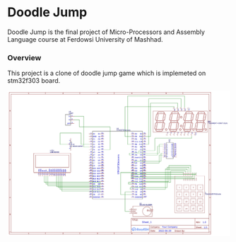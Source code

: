 # Doodle Jump

Doodle Jump is the final project of Micro-Processors and Assembly Language course at Ferdowsi University of Mashhad.

### Overview

This project is a clone of doodle jump game which is implemeted on stm32f303 board.

![](shematic.JPG)